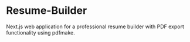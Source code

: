 # Resume-Builder
Next.js web application for a professional resume builder with PDF export functionality using pdfmake. 
